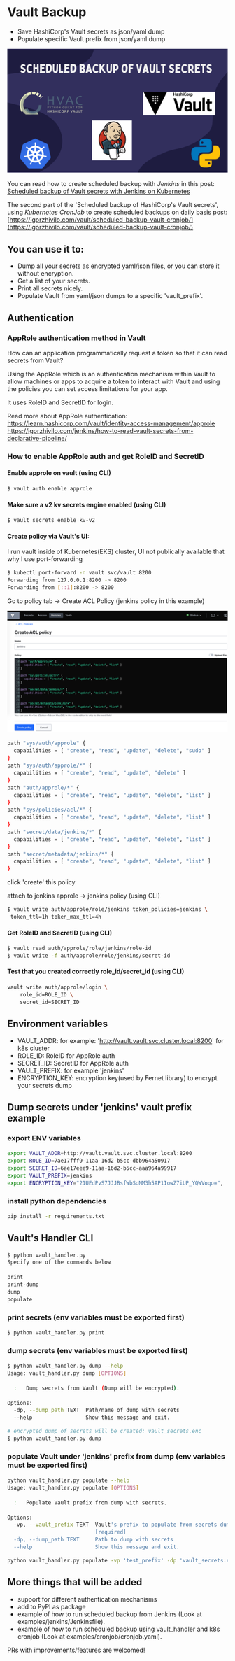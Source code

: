# Vault Backup

* Save HashiCorp's Vault secrets as json/yaml dump
* Populate specific Vault prefix from json/yaml dump

![vault-backup](images/logo.png)

You can read how to create scheduled backup with *Jenkins* in this post:
[Scheduled backup of Vault secrets with Jenkins on Kubernetes](https://igorzhivilo.com/vault/scheduled-backup-vault-secrets/)

The second part of the 'Scheduled backup of HashiCorp's Vault secrets', using *Kubernetes CronJob* to create scheduled backups on daily basis post: [https://igorzhivilo.com/vault/scheduled-backup-vault-cronjob/](https://igorzhivilo.com/vault/scheduled-backup-vault-cronjob/)

## You can use it to:

* Dump all your secrets as encrypted yaml/json files, or you can store it without encryption.
* Get a list of your secrets.
* Print all secrets nicely.
* Populate Vault from yaml/json dumps to a specific 'vault_prefix'.

## Authentication

### AppRole authentication method in Vault
How can an application programmatically request a token so that it can read secrets from Vault?

Using the AppRole which is an authentication mechanism within Vault to allow machines or apps to acquire a token to interact with Vault and using the policies you can set access limitations for your app.

It uses RoleID and SecretID for login.

Read more about AppRole authentication:
https://learn.hashicorp.com/vault/identity-access-management/approle
https://igorzhivilo.com/jenkins/how-to-read-vault-secrets-from-declarative-pipeline/

### How to enable AppRole auth and get RoleID and SecretID

#### Enable approle on vault (using CLI)

``` bash
$ vault auth enable approle
```

#### Make sure a v2 kv secrets engine enabled (using CLI)

``` bash
$ vault secrets enable kv-v2
```

#### Create policy via Vault's UI:

I run vault inside of Kubernetes(EKS) cluster, UI not publically available that why I use port-forwarding

``` bash
$ kubectl port-forward -n vault svc/vault 8200
Forwarding from 127.0.0.1:8200 -> 8200
Forwarding from [::1]:8200 -> 8200
```

Go to policy tab -> Create ACL Policy (jenkins policy in this example)

![vault-backup](images/1.png)

``` bash
path "sys/auth/approle" {
  capabilities = [ "create", "read", "update", "delete", "sudo" ]
}
path "sys/auth/approle/*" {
  capabilities = [ "create", "read", "update", "delete" ]
}
path "auth/approle/*" {
  capabilities = [ "create", "read", "update", "delete", "list" ]
}
path "sys/policies/acl/*" {
  capabilities = [ "create", "read", "update", "delete", "list" ]
}
path "secret/data/jenkins/*" {
  capabilities = [ "create", "read", "update", "delete", "list" ]
}
path "secret/metadata/jenkins/*" {
  capabilities = [ "create", "read", "update", "delete", "list" ]
}
```

click 'create' this policy

attach to jenkins approle -> jenkins policy (using CLI)

``` bash
$ vault write auth/approle/role/jenkins token_policies=jenkins \
 token_ttl=1h token_max_ttl=4h
```

#### Get RoleID and SecretID (using CLI)

``` bash
$ vault read auth/approle/role/jenkins/role-id
$ vault write -f auth/approle/role/jenkins/secret-id
```

#### Test that you created correctly role_id/secret_id (using CLI)

``` bash
vault write auth/approle/login \
    role_id=ROLE_ID \
    secret_id=SECRET_ID
```

## Environment variables

<!-- markdown-link-check-disable -->
* VAULT_ADDR: for example: 'http://vault.vault.svc.cluster.local:8200' for k8s cluster
* ROLE_ID:  RoleID for AppRole auth
* SECRET_ID:  SecretID for AppRole auth
* VAULT_PREFIX: for example 'jenkins'
* ENCRYPTION_KEY: encryption key(used by Fernet library) to encrypt your secrets dump
<!-- markdown-link-check-enable -->

## Dump secrets under 'jenkins' vault prefix example

### export ENV variables

<!-- markdown-link-check-disable -->
``` bash
export VAULT_ADDR=http://vault.vault.svc.cluster.local:8200
export ROLE_ID=7ae17fff9-11aa-16d2-b5cc-dbb964a50917
export SECRET_ID=6ae17eee9-11aa-16d2-b5cc-aaa964a99917
export VAULT_PREFIX=jenkins
export ENCRYPTION_KEY="21UEdPvS7JJJBsfWbSoNM3h5AP1IowZ7iUP_YQWVoqo=",
```
<!-- markdown-link-check-enable -->

###  install python dependencies

``` bash
pip install -r requirements.txt
```

## Vault's Handler CLI

``` bash
$ python vault_handler.py
Specify one of the commands below

print
print-dump
dump
populate
```

### print secrets (env variables must be exported first)

``` bash
$ python vault_handler.py print
```

### dump secrets (env variables must be exported first)

``` bash
$ python vault_handler.py dump --help
Usage: vault_handler.py dump [OPTIONS]

  :   Dump secrets from Vault (Dump will be encrypted).

Options:
  -dp, --dump_path TEXT  Path/name of dump with secrets
  --help                 Show this message and exit.
```

``` bash
# encrypted dump of secrets will be created: vault_secrets.enc
$ python vault_handler.py dump
```

### populate Vault under 'jenkins' prefix from dump (env variables must be exported first)

``` bash
python vault_handler.py populate --help
Usage: vault_handler.py populate [OPTIONS]

  :   Populate Vault prefix from dump with secrets.

Options:
  -vp, --vault_prefix TEXT  Vault's prefix to populate from secrets dump
                            [required]
  -dp, --dump_path TEXT     Path to dump with secrets
  --help                    Show this message and exit.
```

``` bash
python vault_handler.py populate -vp 'test_prefix' -dp 'vault_secrets.enc'
```

## More things that will be added

* support for different authentication mechanisms
* add to PyPI as package
* example of how to run scheduled backup from Jenkins (Look at examples/jenkins/Jenkinsfile).
* example of how to run scheduled backup using vault_handler and k8s cronjob (Look at examples/cronjob/cronjob.yaml).

PRs with improvements/features are welcomed!
